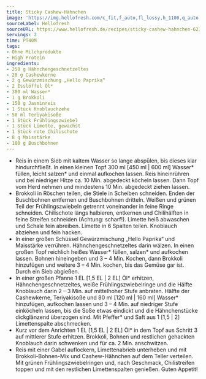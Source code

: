 ```yaml
---
title: Sticky Cashew-Hähnchen
image: 'https://img.hellofresh.com/c_fit,f_auto,fl_lossy,h_1100,q_auto,w_2600/hellofresh_s3/image/sticky-cashew-hahnchen-0109315c.jpg'
sourceLabel: Hellofresh
sourceURL: https://www.hellofresh.de/recipes/sticky-cashew-hahnchen-623848c3422c6e7f4c1d43e8
servings: 2
time: PT40M
tags:
- Ohne Milchprodukte
- High Protein
ingredients:
- 250 g Hähnchengeschnetzeltes
- 20 g Cashewkerne
- 2 g Gewürzmischung „Hello Paprika“
- 2 Esslöffel Öl*
- 380 ml Wasser*
- 1 g Brokkoli
- 150 g Jasminreis
- 1 Stück Knoblauchzehe
- 50 ml Teriyakisoße
- 1 Stück Frühlingszwiebel
- 1 Stück Limette, gewachst
- 1 Stück rote Chilischote
- 8 g Maisstärke
- 100 g Buschbohnen
---
```


- Reis in einem Sieb mit kaltem Wasser so lange abspülen, bis dieses klar hindurchfließt.  In einen kleinen Topf 300 ml [450 ml | 600 ml] Wasser\* füllen, leicht salzen\* und einmal aufkochen lassen. Reis hineinrühren und bei niedriger Hitze ca. 10 Min. abgedeckt köcheln lassen.  Dann Topf vom Herd nehmen und mindestens 10 Min. abgedeckt ziehen lassen.
- Brokkoli in Röschen teilen, die Stiele in Scheiben schneiden.  Enden der Buschbohnen entfernen und Buschbohnen dritteln.  Weißen und grünen Teil der Frühlingszwiebeln getrennt voneinander in feine Ringe schneiden. Chilischote längs halbieren, entkernen und Chilihälften in feine Streifen schneiden (Achtung: scharf!). Limette heiß abwaschen und Schale fein abreiben. Limette in 6 Spalten teilen.  Knoblauch abziehen und fein hacken.
- In einer großen Schüssel Gewürzmischung „Hello Paprika“ und Maisstärke verrühren. Hähnchengeschnetzeltes darin wälzen.  In einen großen Topf reichlich heißes Wasser\* füllen, salzen\* und aufkochen lassen.  Bohnen hineingeben und 3 – 4 Min. Kochen, dann Brokkoli hinzufügen und weitere 3 – 4 Min. kochen, bis das Gemüse gar ist.  Durch ein Sieb abgießen.
- In einer großen Pfanne 1 EL [1,5 EL | 2 EL] Öl\* erhitzen, Hähnchengeschnetzeltes, weiße Frühlingszwiebelringe und die Hälfte Knoblauch darin 2 – 3 Min. auf mittelhoher Stufe anbraten.  Hälfte der Cashewkerne, Teriyakisoße und 80 ml [120 ml | 160 ml] Wasser\* hinzufügen, aufkochen lassen und 3 – 4 Min. auf niedriger Stufe einköcheln lassen, bis die Soße etwas eindickt und die Hähnchenstücke dickglänzend überzogen sind.  Mit Pfeffer\* und Saft aus 1 [1,5 | 2]  Limettenspalte abschmecken.
- Kurz vor dem Anrichten 1 EL [1,5 EL | 2 EL] Öl\* in dem Topf aus Schritt 3 auf mittlerer Stufe erhitzen.  Brokkoli, Bohnen und restlichen gehackten Knoblauch darin schwenken und für ca. 2 Min. anschwitzen.
- Reis mit einer Gabel auflockern, Limettenabrieb unterheben und mit Brokkoli-Bohnen-Mix und Cashew-Hähnchen auf dem Teller verteilen.  Mit grünen Frühlingszwiebelringen und, nach Geschmack, Chilistreifen toppen und mit den restlichen Limettenspalten genießen. Guten Appetit!
